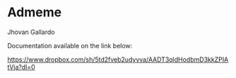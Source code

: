 # Admeme

Jhovan Gallardo

Documentation available on the link below:

https://www.dropbox.com/sh/5td2fveb2udyvva/AADT3qldHodbmD3kkZPIAtVja?dl=0
